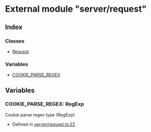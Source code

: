 # External module "server/request"


## Index

### Classes
* [Request](../classes/_server_request_.request.md)

### Variables
* [COOKIE_PARSE_REGEX](_server_request_.md#cookie_parse_regex)

## Variables

### COOKIE_PARSE_REGEX: RegExp
Cookie parse regex type {RegExp}

* Defined in [server/request.ts:22](https://github.com/igorzg/typeix/blob/master/src/server/request.ts#L22)


